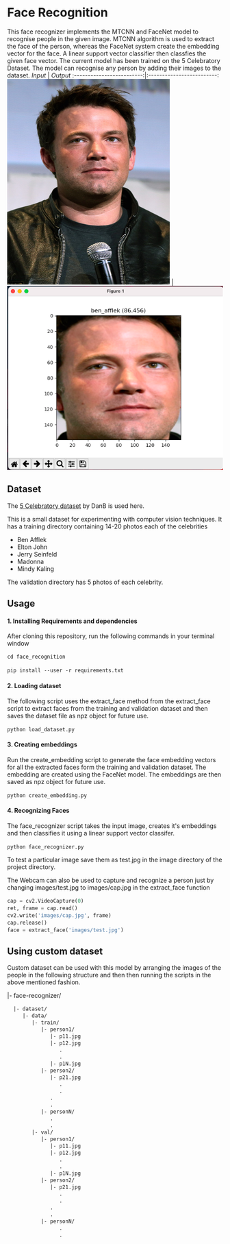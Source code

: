 # Face Recognition
This face recognizer implements the MTCNN and FaceNet model to recognise people in the given image. MTCNN algorithm is used to extract the face of the person, whereas the FaceNet system create the embedding vector for the face. A linear support vector classifier then classfies the given face vector. The current model has been trained on the 5 Celebratory Dataset. The model can recognise any person by adding their images to the dataset.
*Input*                      |  *Output* 
:-------------------------:|:-------------------------:
<img src="https://github.com/jayesh-trivedi/face_recognition/blob/master/images/test.jpg" height="480" width="380" ></a>   |  ![](https://github.com/jayesh-trivedi/face_recognition/blob/master/images/screenshot.png)

## Dataset
The [5 Celebratory dataset](https://www.kaggle.com/dansbecker/5-celebrity-faces-dataset) by DanB is used here.

This is a small dataset for experimenting with computer vision techniques. It has a training directory containing 14-20 photos each of the celebrities

  * Ben Afflek
  * Elton John
  * Jerry Seinfeld
  * Madonna
  * Mindy Kaling
  
The validation directory has 5 photos of each celebrity.

## Usage

#### 1. Installing Requirements and dependencies
After cloning this repository, run the following commands in your terminal window

```
cd face_recognition

pip install --user -r requirements.txt
```

#### 2. Loading dataset
The following script uses the extract_face method from the extract_face script to extract faces from the training and validation dataset and then saves the dataset file as npz object for future use.

`python load_dataset.py`

#### 3. Creating embeddings
Run the create_embedding script to generate the face embedding vectors for all the extracted faces form the training and validation dataset. The embedding are created using the FaceNet model. The embeddings are then saved as npz object for future use.

`python create_embedding.py`

#### 4. Recognizing Faces
The face_recognizer script takes the input image, creates it's embeddings and then classifies it using a linear support vector classifer.

`python face_recognizer.py`

To test a particular image save them as test.jpg in the image directory of the project directory.

The Webcam can also be used to capture and recognize a person just by changing images/test.jpg to images/cap.jpg in the extract_face function

```python
cap = cv2.VideoCapture(0)
ret, frame = cap.read()
cv2.write('images/cap.jpg', frame)
cap.release()
face = extract_face('images/test.jpg')
```

## Using custom dataset
Custom dataset can be used with this model by arranging the images of the people in the following structure and then then running the scripts in the above mentioned fashion. 


   |- face-recognizer/
  
      |- dataset/
         |- data/
            |- train/
               |- person1/
                  |- p11.jpg
                  |- p12.jpg
                     .
                     .
                  |- p1N.jpg
               |- person2/
                  |- p21.jpg
                     .
                     .
                  .
                  .
               |- personN/
                  . 
                  .
            |- val/
               |- person1/
                  |- p11.jpg
                  |- p12.jpg
                     .
                     .
                  |- p1N.jpg
               |- person2/
                  |- p21.jpg
                     .
                     .
                  .
                  .
               |- personN/
                     .
                     .
              
               
                
